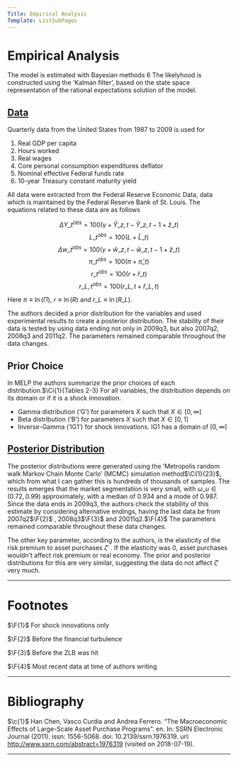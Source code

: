 ```yaml
---
Title: Empirical Analysis
Template: ListSubPages
---
```


# Empirical Analysis
$\newcommand{\F}[1]{^{[\text{F}#1]}}$$\newcommand{\C}[2]{^{[#1\text{, p.#2}]}}$$\newcommand{\c}[1]{^{[#1]}}$$\newcommand{\Ci}[2]{^{[#1\text{, #2}]}}$
The model is estimated with Bayesian methods 6 The likelyhood is constructed using the ‘Kalman filter’, based on the state space representation of the rational expectations solution of the model.

## [Data](/course/course/finance/quantitative-easing/modelling/technical-appendix/empirical-analysis/data)

Quarterly data from the United States from 1987 to 2009 is used for

1. Real GDP per capita
2. Hours worked
3. Real wages
4. Core personal consumption expenditures deflator
5. Nominal effective Federal funds rate
6. 10-year Treasury constant maturity yield

All data were extracted from the Federal Reserve Economic Data, data which is maintained by the Federal Reserve Bank of St. Louis. The equations related to these data are as follows

$$\Delta Y\_t^{obs}=100\left(\gamma+\hat{Y}\_{z,t}-\hat{Y}\_{z,t-1}+\hat{z}\_t\right)$$
$$L\_t^{obs}=100\left(L+\hat{L}\_t\right)$$
$$\Delta w\_t^{obs}=100\left(\gamma+\hat{w}\_{z,t}-\hat{w}\_{z,t-1}+\hat{z}\_t\right)$$
$$\pi\_t^{obs}=100\left(\pi+\hat{\pi}\_t\right)$$
$$r\_t^{obs}=100\left(r+\hat{r}\_t\right)$$
$$r\_{L,t}^{obs}=100\left(r\_{L,t}+\hat{r}\_{L,t}\right)$$

Here $\pi\equiv\ln\left(\Pi\right)$, $r\equiv\ln\left(R\right)$ and $r\_L\equiv\ln\left(R\_L\right)$.

The authors decided a prior distribution for the variables and used experimental results to create a posterior distribution. The stability of their data is tested by using data ending not only in 2009q3, but also 2007q2, 2008q3 and 2011q2. The parameters remained comparable throughout the data changes.

## Prior Choice

In MELP the authors summarize the prior choices of each distribution.$\Ci{1}{Tables 2-3} For all variables, the distribution depends on its domain or if it is a shock innovation.

* Gamma distribution (‘G’) for parameters $X$ such that $X\in[0,\infty]$
* Beta distribution (‘B’) for parameters $X$ such that $X\in[0,1]$
* Inverse-Gamma (‘IG1’) for shock innovations. IG1 has a domain of $[0, \infty]$

## [Posterior Distribution](/course/course/finance/quantitative-easing/modelling/technical-appendix/empirical-analysis/posterior-distribution)

The posterior distributions were generated using the ‘Metropolis random walk Markov Chain Monte Carlo’ (MCMC) simulation method$\C{1}{23}$, which from what I can gather this is hundreds of thousands of samples. The results emerges that the market segmentation is very small, with $\omega\_u\in(0.72,0.99)$ approximately, with a median of 0.934 and a mode of 0.987. Since the data ends in 2009q3, the authors check the stability of this estimate by considering alternative endings, having the last data be from 2007q2$\F{2}$ , 2008q3$\F{3}$ and 20011q2.$\F{4}$ The parameters remained comparable throughout these data changes.

The other key parameter, according to the authors, is the elasticity of the risk premium to asset purchases $\zeta'$ . If the elasticity was 0, asset purchases wouldn’t affect risk premium or real economy. The prior and posterior distributions for this are very similar, suggesting the data do not affect $\zeta'$ very much.

---

# Footnotes

$\F{1}$ For shock innovations only

$\F{2}$ Before the financial turbulence

$\F{3}$ Before the ZLB was hit

$\F{4}$ Most recent data at time of authors writing

---

# Bibliography

$\c{1}$ Han Chen, Vasco Curdia and Andrea Ferrero. “The Macroeconomic Effects of Large-Scale Asset Purchase Programs”. en. In: SSRN Electronic Journal (2011). issn: 1556-5068. doi: 10.2139/ssrn.1976319. url: http://www.ssrn.com/abstract=1976319 (visited on 2018-07-19).

---
